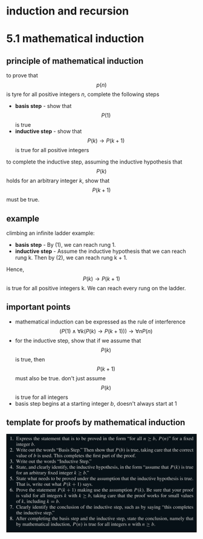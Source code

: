 # induction and recursion

# 5.1 mathematical induction

## principle of mathematical induction

to prove that $$p(n)$$ is tyre for all positive integers *n*, complete the following steps

- **basis step** - show that $$P(1)$$ is true
- **inductive step** - show that $$P(k) \rightarrow P(k+1)$$ is true for all positive integers

to complete the inductive step, assuming the inductive hypothesis that $$P(k)$$ holds for an arbitrary integer *k*, show that $$P(k + 1)$$ must be true.

## example

climbing an infinite ladder example:
- **basis step** - By (1), we can reach rung 1.
- **inductive step** - Assume the inductive hypothesis that we can reach rung k. Then by (2), we can reach rung k + 1.
     
Hence, $$P(k) \rightarrow P(k + 1)$$ is true for all positive integers k. We can reach every rung on the ladder.

## important points

- mathematical induction can be expressed as the rule of interference $$(P(1) \land \forall k(P(k) \rightarrow P(k+1))) \rightarrow \forall nP(n)$$
- for the inductive step, show that if we assume that $$P(k)$$ is true, then $$P(k+1)$$ must also be true. don't just assume $$P(k)$$ is true for all integers
- basis step begins at a starting integer *b*, doesn't always start at 1

## template for proofs by mathematical induction

![template for proofs by mathematical induction](./media/5_induction_and_recursion_1.png)